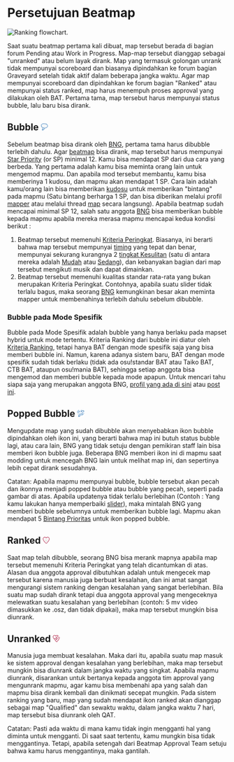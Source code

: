 Persetujuan Beatmap
=====================

![Ranking flowchart.](Ranking_procedure.png "Ranking flowchart.")

Saat suatu beatmap pertama kali dibuat, map tersebut berada di bagian forum Pending atau Work in Progress. Map-map tersebut dianggap sebagai "unranked" atau belum layak dirank. Map yang termasuk golongan unrank tidak mempunyai scoreboard dan biasanya dipindahkan ke forum bagian Graveyard setelah tidak aktif dalam beberapa jangka waktu. Agar map mempunyai scoreboard dan dipindahkan ke forum bagian "Ranked" atau mempunyai status ranked, map harus menempuh proses approval yang dilakukan oleh BAT. Pertama tama, map tersebut harus mempunyai status bubble, lalu baru bisa dirank.

Bubble ![Thinking icon](/wiki/shared/icon/bubble.gif "Thinking icon")
----------------------------------------------------------------------

Sebelum beatmap bisa dirank oleh [BNG](/wiki/People/Beatmap_Nomination_Group), pertama tama harus dibubble terlebih dahulu. Agar [beatmap](/wiki/Beatmaps) bisa dirank, map tersebut harus mempunyai [Star Priority](/wiki/Glossary/#star-priority) (or SP) minimal 12. Kamu bisa mendapat SP dari dua cara yang berbeda. Yang pertama adalah kamu bisa meminta orang lain untuk mengemod mapmu. Dan apabila mod tersebut membantu, kamu bisa memberinya 1 kudosu, dan mapmu akan mendapat 1 SP. Cara lain adalah kamu/orang lain bisa memberikan [kudosu](/wiki/Glossary/#kudosu) untuk memberikan "bintang" pada mapmu (Satu bintang berharga 1 SP, dan bisa diberikan melalui profil [mapper](/wiki/Glossary/#beatmapper) atau melalui thread [map](/wiki/Beatmaps) secara langsung). Apabila beatmap sudah mencapai minimal SP 12, salah satu anggota [BNG](/wiki/People/Beatmap_Nomination_Group) bisa memberikan bubble kepada mapmu apabila mereka merasa mapmu mencapai kedua kondisi berikut :

1.  Beatmap tersebut memenuhi [Kriteria Peringkat](/wiki/Ranking_Criteria). Biasanya, ini berarti bahwa map tersebut mempunyai [timing](/wiki/Beatmap_Editor/Timing) yang tepat dan benar, mempunyai sekurang kurangnya 2 [tingkat Kesulitan](/wiki/Difficulties) (satu di antara mereka adalah [Mudah](/wiki/Difficulties/osu!/Easy) atau [Sedang](/wiki/Difficulties/osu!/Normal)), dan kebanyakan bagian dari map tersebut mengikuti musik dan dapat dimainkan.
2.  Beatmap tersebut memenuhi kualitas standar rata-rata yang bukan merupakan Kriteria Peringkat. Contohnya, apabila suatu slider tidak terlalu bagus, maka seorang [BNG](/wiki/People/Beatmap_Nomination_Group) kemungkinan besar akan meminta mapper untuk membenahinya terlebih dahulu sebelum dibubble.

### Bubble pada Mode Spesifik

Bubble pada Mode Spesifik adalah bubble yang hanya berlaku pada mapset hybrid untuk mode tertentu. Kriteria Ranking dari bubble ini diatur oleh [Kriteria Ranking](/wiki/Ranking_Criteria), tetapi hanya BAT dengan mode spesifik saja yang bisa memberi bubble ini. Namun, karena adanya sistem baru, BAT dengan mode spesifik sudah tidak berlaku (tidak ada osu!standar BAT atau Taiko BAT, CTB BAT, ataupun osu!mania BAT), sehingga setiap anggota bisa mengemod dan memberi bubble kepada mode apapun. Untuk mencari tahu siapa saja yang merupakan anggota BNG, [profil yang ada di sini](/wiki/People/Beatmap_Nomination_Group) atau [post ini](https://osu.ppy.sh/forum/p/2430411).

Popped Bubble ![Bubble pop icon](/wiki/shared/icon/bubble-pop.gif "Bubble pop icon")
------------------------------------------------------------------------------------

Mengupdate map yang sudah dibubble akan menyebabkan ikon bubble dipindahkan oleh ikon ini, yang berarti bahwa map ini butuh status bubble lagi, atau cara lain, BNG yang tidak setuju dengan pemikiran staff lain bisa memberi ikon bubble juga. Beberapa BNG memberi ikon ini di mapmu saat modding untuk mencegah BNG lain untuk melihat map ini, dan sepertinya lebih cepat dirank sesudahnya.

Catatan: Apabila mapmu mempunyai bubble, bubble tersebut akan pecah dan ikonnya menjadi popped bubble atau bubble yang pecah, seperti pada gambar di atas. Apabila updatenya tidak terlalu berlebihan (Contoh : Yang kamu lakukan hanya memperbaiki [slider](/wiki/Hit_Objects#sliders)), maka mintalah BNG yang memberi bubble sebelumnya untuk memberikan bubble lagi. Mapmu akan mendapat 5 [Bintang Prioritas](/wiki/Glossary/#star-priority) untuk ikon popped bubble.

Ranked ![Heart icon](/wiki/shared/icon/heart.gif "Heart icon")
----------------------------------------------------------

Saat map telah dibubble, seorang BNG bisa merank mapnya apabila map tersebut memenuhi Kriteria Peringkat yang telah dicantumkan di atas. Alasan dua anggota approval dibutuhkan adalah untuk mengecek map tersebut karena manusia juga berbuat kesalahan, dan ini amat sangat mengurangi sistem ranking dengan kesalahan yang sangat berlebihan. Bila suatu map sudah dirank tetapi dua anggota approval yang mengeceknya melewatkan suatu kesalahan yang berlebihan (contoh: 5 mv video dimasukkan ke .osz, dan tidak dipakai), maka map tersebut mungkin bisa diunrank.

Unranked ![Heart-broken icon](/wiki/shared/icon/broken-heart.gif "Heart-broken icon")
-------------------------------------------------------------------------------

Manusia juga membuat kesalahan. Maka dari itu, apabila suatu map masuk ke sistem approval dengan kesalahan yang berlebihan, maka map tersebut mungkin bisa diunrank dalam jangka waktu yang singkat. Apabila mapmu diunrank, disarankan untuk bertanya kepada anggota tim approval yang mengunrank mapmu, agar kamu bisa membenahi apa yang salah dan mapmu bisa dirank kembali dan dinikmati secepat mungkin. Pada sistem ranking yang baru, map yang sudah mendapat ikon ranked akan dianggap sebagai map "Qualified" dan sewaktu waktu, dalam jangka waktu 7 hari, map tersebut bisa diunrank oleh QAT.

Catatan: Pasti ada waktu di mana kamu tidak ingin mengganti hal yang diminta untuk mengganti. Di saat saat tertentu, kamu mungkin bisa tidak menggantinya. Tetapi, apabila setengah dari Beatmap Approval Team setuju bahwa kamu harus menggantinya, maka gantilah.
